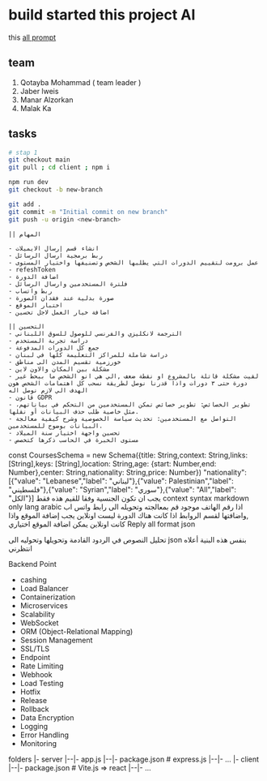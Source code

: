 # build started this project AI

this [all prompt](Ai-prompt.md)

## team

1. Qotayba Mohammad ( team leader )
2. Jaber lweis
3. Manar Alzorkan
4. Malak Ka

## tasks

```bash
# stap 1 
git checkout main
git pull ; cd client ; npm i 

npm run dev  
git checkout -b new-branch

git add .
git commit -m "Initial commit on new branch"
git push -u origin <new-branch>
```

```
|| المهام

- انشاء قسم إرسال الايميلات
- ربط برمجية ارسال الرسائل 
- عمل برومت لتقييم الدورات التي يطلبها الشخص وتصنيفها واختيار المستوى 
- refeshToken 
- اضافة الدورة 
- فلترة المستخدمين وارسال الرسائل
- ربط واتساب
- صورة بدلية عند فقدان الصورة
- اختبار الموقع
- اضافة خيار العمل لاجل تحسين 

|| التحسين
- الترجمة لانكليزي والفرنسي للوصول للسوق اللبناني
- دراسة تجربة المستخدم
- جمع كل الدورات المدفوعة
- دراسة شاملة للمراكز التعليمة كلها في لبنان
- خورزمية تقسيم المدن الى مناطق 
- مشكلة بين المكان والاون لاين 
- لقيت مشكلة قاتلة بالمشروع او نقطة ضعف ,الي هي انو الشخص ما بيحط غير دورة حتى ٣ دورات واذا قدرنا نوصل لطريقة نسحب كل اهتمامات الشخص هون الهدف الي لازم نوصل اله
- قانون GDPR
- تطوير الخصائص: تطوير خصائص تمكن المستخدمين من التحكم في بياناتهم، مثل خاصية طلب حذف البيانات أو نقلها.
- التواصل مع المستخدمين: تحديث سياسة الخصوصية وشرح كيفية معالجة البيانات بوضوح للمستخدمين.
- تحسين واجهة اختيار سنة الميلاد
- مستوى الخبرة في الحاسب ذكرها كتخصص
```



const CoursesSchema = new Schema({title: String,context: String,links: [String],keys: [String],location: String,age: {start: Number,end: Number},center: String,nationality: String,price: Number})
"nationality": [{"value": "Lebanese","label": "لبناني"},{"value": Palestinian","label": "فلسطيني"},{"value": "Syrian","label": "سوري"},{"value": "All","label": "الكل"}] يجب ان تكون الجنسية وفقا للقيم هذه فقط 
context syntax markdown
only lang arabic
اذا رقم الهاتف موجود قم بمعالجته وتحويله الى رابط واتس اب ,واضافتها لقسم الروابط 
اذا كانت هناك الدورة ليست اونلاين يجب إضافة الموقع واذا كانت اونلاين يمكن اضافة الموقع اختياري
Reply all format json


تحليل النصوص في الردود القادمة وتحويلها  وتحوليه الى json بنفس هذه البنية أعلاه
انتظرني

Backend Point
- cashing
- Load Balancer
- Containerization
- Microservices
- Scalability
- WebSocket
- ORM (Object-Relational Mapping)
- Session Management 
- SSL/TLS
- Endpoint
- Rate Limiting
- Webhook 
- Load Testing
- Hotfix
- Release
- Rollback
- Data Encryption
- Logging
- Error Handling
- Monitoring

folders
|- server
|--|- app.js
|--|- package.json # express.js
|--|- ...
|- client
|--|- package.json # Vite.js => react
|--|- ...
